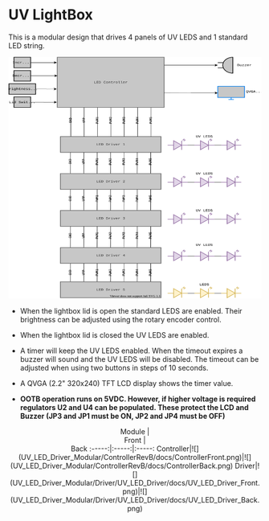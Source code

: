 # UV LightBox

This is a modular design that drives 4 panels of UV LEDS and 1 standard LED string.


<P>

<img src="diagrams/UV LightBox Overview.svg" width="640" height="480">
</P>


- When the lightbox lid is open the standard LEDS are enabled. Their brightness can be adjusted using the rotary encoder control.
- When the lightbox lid is closed the UV LEDS are enabled.
- A timer will keep the UV LEDS enabled. When the timeout expires a buzzer will sound and the UV LEDS will be disabled. The timeout can be adjusted when using two buttons in steps of 10 seconds.
- A QVGA (2.2" 320x240) TFT LCD display shows the timer value.

- **OOTB operation runs on 5VDC. However, if higher voltage is required regulators U2 and U4 can be populated. These protect the LCD and Buzzer (JP3 and JP1 must be ON, JP2 and JP4 must be OFF)**

<center>Module |<center>Front | <center>Back
:-----:|:-----:|:-----:
Controller|![](UV_LED_Driver_Modular/ControllerRevB/docs/ControllerFront.png)|![](UV_LED_Driver_Modular/ControllerRevB/docs/ControllerBack.png)
Driver|![](UV_LED_Driver_Modular/Driver/UV_LED_Driver/docs/UV_LED_Driver_Front.png)|![](UV_LED_Driver_Modular/Driver/UV_LED_Driver/docs/UV_LED_Driver_Back.png)
